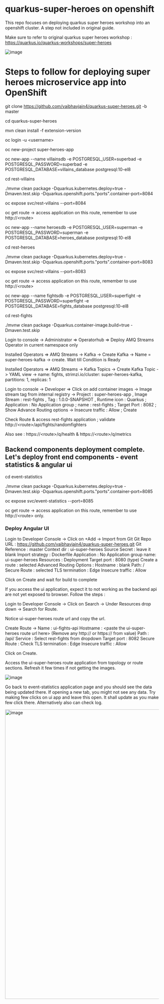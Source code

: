 # quarkus-super-heroes on openshift

This repo focuses on deploying quarkus super heroes workshop into an openshift cluster. A step not included in original guide.

Make sure to refer to original quarkus super heroes workshop : https://quarkus.io/quarkus-workshops/super-heroes 

![image](https://user-images.githubusercontent.com/26201808/161063761-b2b2f21e-9b51-4ce6-8a5a-84209bd8189a.png)

# Steps to follow for deploying super heroes microservice app into OpenShift

git clone https://github.com/vaibhavjain4/quarkus-super-heroes.git -b master

cd quarkus-super-heroes

mvn clean install -f extension-version

oc login -u \<username\> 

oc new-project super-heroes-app

oc new-app --name villainsdb -e POSTGRESQL_USER=superbad -e POSTGRESQL_PASSWORD=superbad -e POSTGRESQL_DATABASE=villains_database postgresql:10-el8

cd rest-villains

 ./mvnw clean package -Dquarkus.kubernetes.deploy=true -Dmaven.test.skip -Dquarkus.openshift.ports."ports".container-port=8084
 
 oc expose svc/rest-villains --port=8084
 
 oc get route -> access application on this route, remember to use http://\<route\>

oc new-app --name heroesdb -e POSTGRESQL_USER=superman -e POSTGRESQL_PASSWORD=superman -e POSTGRESQL_DATABASE=heroes_database postgresql:10-el8

cd rest-heroes

./mvnw clean package -Dquarkus.kubernetes.deploy=true -Dmaven.test.skip -Dquarkus.openshift.ports."ports".container-port=8083

 oc expose svc/rest-villains --port=8083
 
 oc get route -> access application on this route, remember to use http://\<route\>
 
 oc new-app --name fightsdb -e POSTGRESQL_USER=superfight -e POSTGRESQL_PASSWORD=superfight -e POSTGRESQL_DATABASE=fights_database postgresql:10-el8
 
 cd rest-fights
 
 ./mvnw clean package -Dquarkus.container-image.build=true -Dmaven.test.skip
 
Login to console -> Administrator => Operatorhub => Deploy AMQ Streams Operator in current namespace only

Installed Operators => AMQ Streams -> Kafka -> Create Kafka -> Name = super-heroes-kafka -> create. Wait till Condition is Ready

Installed Operators => AMQ Streams -> Kafka Topics -> Create Kafka Topic -> YAML view -> name: fights, strimzi.io/cluster: super-heroes-kafka, partitions: 1, replicas: 1

Login to console -> Developer => Click on add container images -> Image stream tag from internal registry -> Project : super-heroes-app , Image Stream : rest-fights , Tag : 1.0.0-SNAPSHOT , Runtime icon : Quarkus ; Application : No Application group ; name : rest-fights ; Target Port : 8082 ; Show Advance Routing options -> Insecure traffic : Allow ; Create

Check Route & access rest-fights application ; validate http://\<route\>/api/fights/randomfighters

Also see : https://\<route\>/q/health & https://\<route\>/q/metrics

## Backend components deployment complete. Let's deploy front end components - event statistics & angular ui

cd event-statistics

./mvnw clean package -Dquarkus.kubernetes.deploy=true -Dmaven.test.skip -Dquarkus.openshift.ports."ports".container-port=8085

oc expose svc/event-statistics --port=8085

oc get route -> access application on this route, remember to use http://\<route\> only.

### Deploy Angular UI

Login to Developer Console -> Click on +Add -> Import from Git 
    Git Repo URL : https://github.com/vaibhavjain4/quarkus-super-heroes.git
    Git Reference : master
    Context dir : ui-super-heroes
    Source Secret : leave it blank
    Import strategy : Dockerfile
    Application : No Application group
    name: ui-super-heroes
    Resources : Deployment
    Target port : 8080 (type)
    Create a route : selected
    Advanced Routing Options :
        Hostname : blank
        Path: /
        Secure Route : selected
        TLS termination : Edge
        Insecure traffic : Allow

Click on Create and wait for build to complete 

If you access the ui application, expect it to not working as the backend api are not yet exposed to browser. Follow the steps :

Login to Developer Console -> Click on Search -> Under Resources drop down -> Search for Route.

Notice ui-super-heroes route url and copy the url.

Create Route ->
    Name : ui-fights-api
    Hostname : \<paste the ui-super-heroes route url here\> \(Remove any http:// or https:// from value\)
    Path : /api/
    Service : Select rest-fights from dropdown
    Target port : 8082
    Secure Route : Check
    TLS termination : Edge
    Insecure traffic : Allow
    
Click on Create.

Access the ui-super-heroes route application from topology or route sections. Refresh it few times if not getting the images.

![image](https://user-images.githubusercontent.com/26201808/161077044-4b1e4df8-c193-4910-9bae-c41b15f388ab.png)

Go back to event-statistics application page and you should see the data being updated there. If opening a new tab, you might not see any data. Try making few clicks on ui app and leave this open. It shall update as you make few click there. Alternatively also can check log.

<img width="945" alt="image" src="https://user-images.githubusercontent.com/26201808/161077924-0f1b7814-0ed3-42a2-90e7-e748c01fcc17.png">


    
    


    
    
